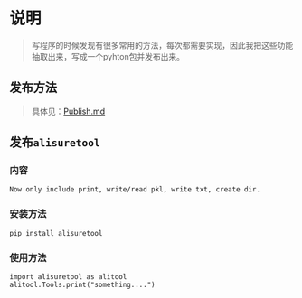 # 说明

> 写程序的时候发现有很多常用的方法，每次都需要实现，因此我把这些功能抽取出来，写成一个pyhton包并发布出来。


## 发布方法

> 具体见：[Publish.md](./Publish.md)


## 发布`alisuretool`


### 内容

```
Now only include print, write/read pkl, write txt, create dir.
```


### 安装方法

```
pip install alisuretool
```


### 使用方法

```
import alisuretool as alitool
alitool.Tools.print("something....")
```
